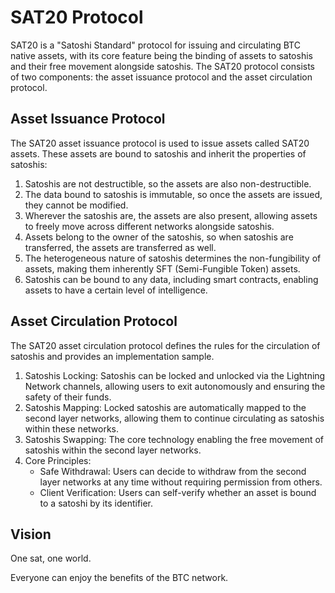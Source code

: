 SAT20 Protocol
=========

SAT20 is a "Satoshi Standard" protocol for issuing and circulating BTC native assets, with its core feature being the binding of assets to satoshis and their free movement alongside satoshis.
The SAT20 protocol consists of two components: the asset issuance protocol and the asset circulation protocol.

Asset Issuance Protocol
----
The SAT20 asset issuance protocol is used to issue assets called SAT20 assets. These assets are bound to satoshis and inherit the properties of satoshis:
1. Satoshis are not destructible, so the assets are also non-destructible.
2. The data bound to satoshis is immutable, so once the assets are issued, they cannot be modified.
3. Wherever the satoshis are, the assets are also present, allowing assets to freely move across different networks alongside satoshis.
4. Assets belong to the owner of the satoshis, so when satoshis are transferred, the assets are transferred as well.
5. The heterogeneous nature of satoshis determines the non-fungibility of assets, making them inherently SFT (Semi-Fungible Token) assets.
6. Satoshis can be bound to any data, including smart contracts, enabling assets to have a certain level of intelligence.

Asset Circulation Protocol
----
The SAT20 asset circulation protocol defines the rules for the circulation of satoshis and provides an implementation sample.
1. Satoshis Locking: Satoshis can be locked and unlocked via the Lightning Network channels, allowing users to exit autonomously and ensuring the safety of their funds.
2. Satoshis Mapping: Locked satoshis are automatically mapped to the second layer networks, allowing them to continue circulating as satoshis within these networks.
3. Satoshis Swapping: The core technology enabling the free movement of satoshis within the second layer networks.
4. Core Principles:
   * Safe Withdrawal: Users can decide to withdraw from the second layer networks at any time without requiring permission from others.
   * Client Verification: Users can self-verify whether an asset is bound to a satoshi by its identifier.

Vision
----
One sat, one world.

Everyone can enjoy the benefits of the BTC network.